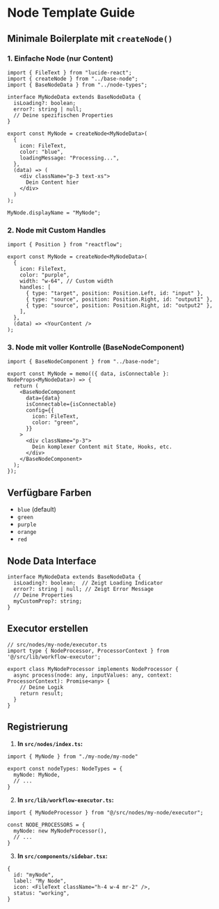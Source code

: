# Node Template Guide

## Minimale Boilerplate mit `createNode()`

### 1. Einfache Node (nur Content)

```tsx
import { FileText } from "lucide-react";
import { createNode } from "../base-node";
import { BaseNodeData } from "../node-types";

interface MyNodeData extends BaseNodeData {
  isLoading?: boolean;
  error?: string | null;
  // Deine spezifischen Properties
}

export const MyNode = createNode<MyNodeData>(
  {
    icon: FileText,
    color: "blue",
    loadingMessage: "Processing...",
  },
  (data) => (
    <div className="p-3 text-xs">
      Dein Content hier
    </div>
  )
);

MyNode.displayName = "MyNode";
```

### 2. Node mit Custom Handles

```tsx
import { Position } from "reactflow";

export const MyNode = createNode<MyNodeData>(
  {
    icon: FileText,
    color: "purple",
    width: "w-64", // Custom width
    handles: [
      { type: "target", position: Position.Left, id: "input" },
      { type: "source", position: Position.Right, id: "output1" },
      { type: "source", position: Position.Right, id: "output2" },
    ],
  },
  (data) => <YourContent />
);
```

### 3. Node mit voller Kontrolle (BaseNodeComponent)

```tsx
import { BaseNodeComponent } from "../base-node";

export const MyNode = memo(({ data, isConnectable }: NodeProps<MyNodeData>) => {
  return (
    <BaseNodeComponent 
      data={data} 
      isConnectable={isConnectable}
      config={{
        icon: FileText,
        color: "green",
      }}
    >
      <div className="p-3">
        Dein komplexer Content mit State, Hooks, etc.
      </div>
    </BaseNodeComponent>
  );
});
```

## Verfügbare Farben

- `blue` (default)
- `green`
- `purple`
- `orange`
- `red`

## Node Data Interface

```tsx
interface MyNodeData extends BaseNodeData {
  isLoading?: boolean;  // Zeigt Loading Indicator
  error?: string | null; // Zeigt Error Message
  // Deine Properties
  myCustomProp?: string;
}
```

## Executor erstellen

```tsx
// src/nodes/my-node/executor.ts
import type { NodeProcessor, ProcessorContext } from '@/src/lib/workflow-executor';

export class MyNodeProcessor implements NodeProcessor {
  async process(node: any, inputValues: any, context: ProcessorContext): Promise<any> {
    // Deine Logik
    return result;
  }
}
```

## Registrierung

1. **In `src/nodes/index.ts`:**
```tsx
import { MyNode } from "./my-node/my-node"

export const nodeTypes: NodeTypes = {
  myNode: MyNode,
  // ...
}
```

2. **In `src/lib/workflow-executor.ts`:**
```tsx
import { MyNodeProcessor } from "@/src/nodes/my-node/executor";

const NODE_PROCESSORS = {
  myNode: new MyNodeProcessor(),
  // ...
}
```

3. **In `src/components/sidebar.tsx`:**
```tsx
{
  id: "myNode",
  label: "My Node",
  icon: <FileText className="h-4 w-4 mr-2" />,
  status: "working",
}
```

